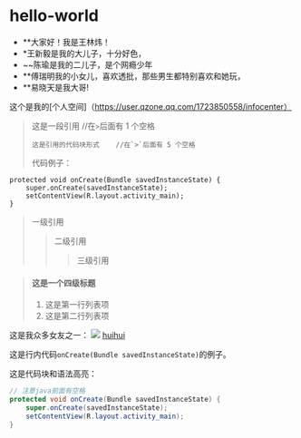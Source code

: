 # hello-world
- **大家好！我是王林炜！
- *王新毅是我的大儿子，十分好色，
- ~~陈瑜是我的二儿子，是个网瘾少年
- **傅瑞明我的小女儿，喜欢透批，那些男生都特别喜欢和她玩，
- **易晓天是我大哥!

这个是我的[个人空间]（https://user.qzone.qq.com/1723850558/infocenter）

> 这是一段引用    //在`>`后面有 1 个空格
> 
>     这是引用的代码块形式    //在`>`后面有 5 个空格
>     
> 代码例子：
>   
    protected void onCreate(Bundle savedInstanceState) {
        super.onCreate(savedInstanceState);
        setContentView(R.layout.activity_main);
    }

> 一级引用
> > 二级引用
> > > 三级引用

> #### 这是一个四级标题
> 
> 1. 这是第一行列表项
> 2. 这是第二行列表项

这是我众多女友之一：
                    ![](hiuhui)
 [huihui](https://pixivic.com/illusts/61449769?VNK=c6996ac7)
 
 这是行内代码`onCreate(Bundle savedInstanceState)`的例子。

这是代码块和语法高亮：

``` java
// 注意java前面有空格
protected void onCreate(Bundle savedInstanceState) {
    super.onCreate(savedInstanceState);
    setContentView(R.layout.activity_main);
}
```
